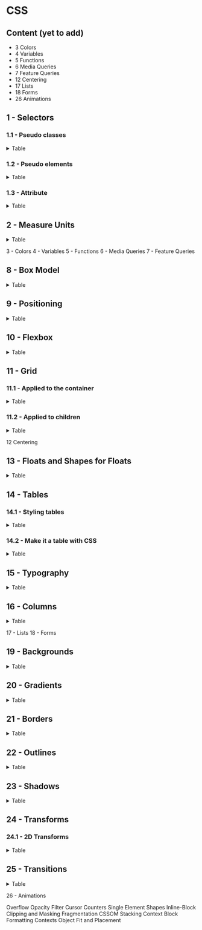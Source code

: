 # CSS

## Content (yet to add)
- 3 Colors
- 4 Variables
- 5 Functions
- 6 Media Queries
- 7 Feature Queries
- 12 Centering
- 17 Lists
- 18 Forms
- 26 Animations

## 1 - Selectors
### 1.1 - Pseudo classes
<details>
<summary>Table</summary>

|Pseudo class|Notes|Level|
|------------|-----|:---:|
|`:not(...)`|- can use: `:not(:last-child)` `:not(p):not(#id)` `:not([attribute])` `:not(.class)`<br>- cannot use: `:not(:not())` `:not(.class-one.class-two)` `:not(::after)`<br>`:not(a span + span ~ span)` (any combined selector)|:deciduous_tree:|
|`:nth-last-child`|from last|:deciduous_tree:|
|`:nth-child(2)`|if the 2nd element is ul, choses, otherwise no|:deciduous_tree:|
|`:only-child`|only one child|:deciduous_tree:|
|`:first-of-type`|with type in mind|:deciduous_tree:|
|`:last-of-type`|with type in mind|:deciduous_tree:|
|`:nth-of-type(2)`||:deciduous_tree:|
|`:nth-last-of-type(2)`||:deciduous_tree:|
|`:only-of-type`|only one of type inside a parent|
|`:empty`|no element or text inside|:deciduous_tree:|
|`:enabled`||:blossom:|
|`:disabled`||:blossom:|
|`:read-write`||:deciduous_tree:|
|`:read-only`||:deciduous_tree:|
|`:required`||:deciduous_tree:|
|`:optional`||:deciduous_tree:|
|`:checked`||:blossom:|
|`:valid`||:deciduous_tree:|
|`:invalid`||:deciduous_tree:|
|`:in-range`||:seedling:|
|`:out-of-range`||:seedling:|

</details>

### 1.2 - Pseudo elements
<details>
<summary>Table</summary>

|Pseudo element|Notes|Level|
|--------------|-----|:---:|
|`::first-line`||:seedling:|
|`::first-letter`||:seedling:|
|`::before`||:blossom:|
|`::after`||:blossom:|

</details>

### 1.3 - Attribute
<details>
<summary>Table</summary>

|Attribute selector|Notes|Level|
|------------------|-----|:---:|
|`[type="text"]`|exact|:deciduous_tree:|
|`[foo^="bar"]`|starts with 'bar'|:deciduous_tree:|
|`[foo$="bar"]`|ends with 'bar' (good for docs .jpg)|:deciduous_tree:|
|`[foo*="bar"]`|contains 'bar'|:deciduous_tree:|
|`[foo~="bar"]`|'bar' is a separate word|:deciduous_tree:|
|`[foo\|="bar"]`|prefix 'bar', the value has to be either alone or followed by '-'|:deciduous_tree:|

</details>

## 2 - Measure Units
<details>
<summary>Table</summary>

|Unit|Usage and notes|Level|
|----|---------------|:---:|
|`em`|depends on element's font-size|:deciduous_tree:|

</details>

3 - Colors
4 - Variables
5 - Functions
6 - Media Queries
7 - Feature Queries

## 8 - Box Model
<details>
<summary>Table</summary>

|Property|Usage and notes|Level|
|--------|---------------|:---:|
|`width`|- block full width<br>- phrasing width = content<br>- input's width by default = `[size]` attribute, doesn't grow into full parent's width|:blossom:|
|`max-width`|counts of parent|:blossom:|
|`height`||:blossom:|
|`margin`|- phrasing only hor margins<br>- vertical margins collapse to the more value (parent 40px, child 60px = 60px after collapse)<br>- vertical margins drop out of parent if parent doesn't have paddings or borders and it's margin is < child's margin<br>- horizontal margins do not collapse|:blossom:|
|`padding`|- phrasing only hor paddings|:blossom:|
|`display`|`none` removes element + makes una11y|:blossom:|
|`visibility`|`hidden` hides the element, but the place is still there, makes una11y|

</details>

## 9 - Positioning
<details>
<summary>Table</summary>

|Property|Usage and notes|Level|
|--------|---------------|:---:|
|`position`||:blossom:|
|`top`|- by default all coords = auto<br>- no scroll when extends browser's borders|:blossom:|
|`left`|no scroll when extends browser's borders|:blossom:|
|`bottom`|with scroll when extends browser's borders|:blossom:|
|`right`|with scroll when extends browser's borders|:blossom:|

</details>

## 10 - Flexbox
<details>
<summary>Table</summary>

|Property|Usage and notes|Level|
|--------|---------------|:---:|
|`display: flex;`|min and max sizes apply after the basic size is counted (in the very end)|:deciduous_tree:|
|`flex-grow`|- positive int<br>- free space according to coefficient|:deciduous_tree:|
|`flex-shrink`|- positive int number<br>- free shrink according to coefficient<br>- not to shrink = 0<br>- only content shrinks (not paddings or borders)<br>- flex-shrink + multiline flex (only 1 element > container width)|:deciduous_tree:|
|`flex`|- combined property, has problems in some browsers<br>- flex-grow flex-shrink flex-basis<br>- `initial` = 0 1 auto<br>- `auto` = 1 1 auto<br>- `none` = 0 0 auto<br>- `1 0` = 1 0 0%<br>- `1` = 1 1 0%|:seedling:|

</details>

## 11 - Grid
### 11.1 - Applied to the container
<details>
<summary>Table</summary>

|Property|Usage and notes|Level|
|--------|---------------|:---:|
|`display: grid;`|- children become parents grid elements<br>- elements position on the 2d grid between lines<br>- grids could be layered (default - order in HTML)<br>- `z-index` changes layering|:seedling:|

</details>

### 11.2 - Applied to children
<details>
<summary>Table</summary>

|Property|Usage and notes|Level|
|--------|---------------|:---:|
|`grid-column-start: 3;`|starts from 3 vertical line, if end is undefined, ends on next line|:seedling:|
|`grid-column-end: 5;`||:seedling:|
|`grid-column: 3 / 5;`|- start / end<br>- when used without 2nd param, will behave like `-start` property|:seedling:|
|`grid-row-start: 5;`|starts from 5 horizontal line, if end is undefined, ends on next line|:seedling:|
|`grid-row-end: 7;`||:seedling:|
|`grid-row: 5 / 7;`|- start / end<br>- when used without 2nd param, will behave like `-start` property|:seedling:|

</details>

12 Centering

## 13 - Floats and Shapes for Floats
<details>
<summary>Table</summary>

|Property|Usage and notes|Level|
|--------|---------------|:---:|
|`float`|- `left/right/none` basically used to float elements with text<br>- adds sizes to phrasing elements too<br>- shrinks to content<br>- drops out of flow (partially)<br>- block elements after float stop reacting oon float, go up like with `position: absolute;`<br>- inline elements float around the empty side of float element<br>- if all blocks are floats, parent shrinks to 0 height<br>- floats see each other, drop to the next line, but sometimes 'chains' and positions below one of the random floats (awkward behavior)|:seedling:|
|`clear`|`left/right/both/none` forbids floating, if after float - sees it (clearfix pattern)|:seedling:|

</details>

## 14 - Tables
### 14.1 - Styling tables
<details>
<summary>Table</summary>

|Property|Usage and notes|Level|
|--------|---------------|:---:|
|`border-collapse`|`collapse` set on `<table>` to avoid double border|:blossom:|
|`border-spacing: 10px 1rem;`|- set on `<table>`<br>- when `border-collapse` != `collapse`<br>- between table and cells|:seedling:|
|`caption-side`|`top`, `bottom`|:seedling:|
|`background-color`|for `<tr>` we can add only background properties, has almost no self styling|:seedling:|
|`vertical-align`|aligns text inside the cell vertically|:seedling:|

</details>

### 14.2 - Make it a table with CSS
<details>
<summary>Table</summary>

|Display value|Usage and notes|Level|
|-------------|---------------|:---:|
|`table`|`<table>`|:seedling:|
|`inline-table`||:seedling:|
|`table-row`|`<tr>`|:seedling:|
|`table-cell`|`<td>`|:seedling:|
|`table-caption`|`<caption>`|:seedling:|
|`table-header-group`|`<thead>`|:seedling:|
|`table-row-group`|`<tbody>`|:seedling:|
|`table-footer-group`|`<tfoot>`|:seedling:|
|`table-column`|like a `<col>` tag - empty, used for styling a column one - 1st, two - second ...|:seedling:|
|`table-column-group`|like a `<colgroup>` and child `<col>` tags, empty, styles for every child column|:seedling:|

</details>

## 15 - Typography
<details>
<summary>Table</summary>

|Property|Usage and notes|Level|
|--------|---------------|:---:|
|`font-weight`|`bolder`, `lighter` from current or inherited|:blossom:|
|`font-size`|- `px`, `small`, `xx-small` absolute;<br>- `em`, `larger`, `smaller` relative to parent;<br>- `rem` relative to `<html>`|:blossom:|
|`line-height`|`px`, (`%`, coefficient - from font-size)|:blossom:|
|`font-family`|`sans-serif`, `monospace`, `serif`, `cursive`, `fantasy`|:blossom:|
|`text-align`|`start`, `end`, `left`, `right`, `center`, `justify`|:blossom:|
|`font-style`|`normal`, `italic`, `oblique` ('pseudo-italic' made by browser)<br>`vertical-rl`, `vertical-lr`, |:deciduous_tree:|
|`text-transform`|`none`, `uppercase`, `lowercase`, `capitalize`|:blossom:|
|`writing-mode`|`horizontal-tb`|:seedling:|
|`vertical-align`|`baseline`, `top`, `middle`, `bottom`, `%`, `px`<br>for inline element regarding the line<br>used on element, not container<br>`px` or `%` of `line-height`<br>`0%` = `0px` = `baseline` (almost)<br>`px` like `%`, counts > or < side|:deciduous_tree:|
|`color`|`#fff(fff)(ff)`, `rgb(a)`, `hsl(a)`|:blossom:|
|`white-space`|`normal`, `nowrap`<br>`pre`, `pre-wrap` = `<pre>` (pre-wrap to new line if overflow)<br>`break-spaces` = `pre-wrap`, but doesn't touch reserved space<br>`pre-line` = `normal`, but breaks lines on line-break symbol|:seedling:|
|`overflow-wrap`|`normal`, `break-word`|:seedling:|
|`letter-spacing`|`px`, `em`, `rem`, `pt`|:blossom:|
|`text-indent`|+- `%`, `px`, `em`, `pt` indent of the 1st line of the text block (of width)|:seedling:|
|`word-spacing`|`em`, `rem`, `%`, `ch` between words +-, could be used also for inline-blocks and images|:deciduous_tree:|
|`direction`|`ltr`, `rtl` changes columns order, scrollbar position|:seedling:|
|`unicode-bidi`|- `normal` according to used symbols<br>- `embed` according to set direction<br>- `bidi-override` overrides according direction|:seedling:|
|`text-overflow`|- applies only if: 1. one-line block; 2. - overflow is initiated<br>- `clip` default cuts on container size<br>- `ellipsis` - adds `...` in the end|:deciduous_tree:|
|`text-decoration`|`underline`|:deciduous_tree:|
|`text-decoration-line`|`underline`, `line-through`, `overline`, `none`|:deciduous_tree:|
|`text-decoration-style`|`solid`, `double`, `dotted`, `dashed`, `wavy`|:deciduous_tree:|
|`text-decoration-color`|`#fff(fff)(ff)`, `rgb(a)`, `hsl(a)`|:deciduous_tree:|
|`text-shadow`|`1px 1px 1px #000000` x y r-blur (0 default) color (text color default), multiple available|:deciduous_tree:|

</details>

## 16 - Columns
<details>
<summary>Table</summary>

|Property|Usage and notes|Level|
|--------|---------------|:---:|
|`column-count`|int, separates block into equal columns of text|:seedling:|
|`column-width`|min width, if column-count is undefined, browser separates into max available width|:seedling:|
|`column-gap`|`1em` default|:seedling:|

</details>

17 - Lists
18 - Forms

## 19 - Backgrounds
<details>
<summary>Table</summary>

|&nbsp;&nbsp;&nbsp;&nbsp;&nbsp;&nbsp;&nbsp;&nbsp;&nbsp;&nbsp;&nbsp;&nbsp;&nbsp;&nbsp;Property&nbsp;&nbsp;&nbsp;&nbsp;&nbsp;&nbsp;&nbsp;&nbsp;&nbsp;&nbsp;&nbsp;&nbsp;&nbsp;&nbsp;|Usage and notes|Level|
|------------------------|---------------|:---:|
|`background-color`|`#fff(fff)(ff)` `rgb(a)` `hsl(a)`|:blossom:|
|`background-image`|- `url('bg.jpg')` image layers on color<br>- when multiple - 1st is upper|:blossom:|
|`background-repeat`|- `repeat`, `repeat-x(y)` `no-repeat`<br>- `round` repeated parts shrink or grow<br>- `space` adds space between<br>- could be different by x or y|:deciduous_tree:|
|`background-position`|- x y `left` `center` `right` `top` `bottom`<br>- `50%` `50px` +-<br>- `right 30px top 20px` - from any block corner|:deciduous_tree:|
|`background-attachment`|-`scroll` default<br>`fixed` adds very simple parallax effect|:deciduous_tree:|
|`background-size`|-`auto auto` default<br>- `100px, 100% 50%`<br>- `contain` reserves proportions, max sizes with full fill possible, could not cover the whole container<br>- `cover` reserves proportions, min possible sizes to cover the whole container, if block and img proportions are different, img cuts|:deciduous_tree:|
|`background-origin`|- `padding-box` (-borders) default<br>- `border-box` (+padding+borders)<br>- `content-box` (-padding-borders)|:deciduous_tree:|
|`background-clip`|- `border-box` default doesn't cut<br>- `padding-box` cuts till borders<br>- `content-box` cuts with paddings|:seedling:|
|`background`|complex property order `[bc] [bi] [br] [bp] [ba]`|:deciduous_tree:|

</details>

## 20 - Gradients
<details>
<summary>Table</summary>

|&nbsp;&nbsp;&nbsp;&nbsp;&nbsp;&nbsp;&nbsp;&nbsp;&nbsp;&nbsp;&nbsp;&nbsp;&nbsp;&nbsp;&nbsp;&nbsp;&nbsp;&nbsp;&nbsp;&nbsp;&nbsp;&nbsp;&nbsp;&nbsp;Function&nbsp;&nbsp;&nbsp;&nbsp;&nbsp;&nbsp;&nbsp;&nbsp;&nbsp;&nbsp;&nbsp;&nbsp;&nbsp;&nbsp;&nbsp;&nbsp;&nbsp;&nbsp;&nbsp;&nbsp;&nbsp;&nbsp;&nbsp;&nbsp;|Usage and notes|Level|
|--------|---------------|:---:|
|`linear-gradient()`|- `[to top], yellow, green, red, black`<br>- `to bottom` default<br>- `top`, `bottom`, `left`, `right` straight<br>- `right top`, `right bottom` diagonal<br>- `90deg`, `-90deg`<br>- diagonal always to corners, `45deg` not<br>- `red 0%, yellow 100%` adds the color stop, the most colorful point, where other color starts<br>- if for siblings, add same color stop, sharp transition (like stripes)|:deciduous_tree:|
|`repeating-linear-gradient()`|- gradient size (fragment) = last color stop, to see the repetition gradient size should be < element size<br>- if 1st and last colors are the same, the transition will be sharp, equal colors needed<br>- color stop usually px, but % could be used too<br>- can imitate linear-gradient + bg-size + repeat|:deciduous_tree:|

</details>

## 21 - Borders
<details>
<summary>Table</summary>

|Property|Usage and notes|Level|
|--------|---------------|:---:|
|`border-style`|- `groove` looks like carved into the page<br>- `ridge` opposite to `groove`|:seedling:|
|`border-radius`|- tl tr br bl<br>- of a circle corner radius<br>- `10px 20px 30px 40px / 5px 15px 25px 35px`|:blossom:|
|`border-top-left-radius`|`30px 15px` hor vert, could be different|:blossom:|
|`border-image`|complex property|:seedling:|
|`border-image-source`|- `url('bg.png')` or gradients also work<br>- by default fills only corners with the whole background-image|:seedling:|
|`border-image-slice`|- `px`, `%` paddings from sides of image to 4 lines<br>- `fill` will fill center too|:seedling:|
|`border-image-repeat`|`stretch` default, can use different to hor and vert<br>- `round` grows evenly<br>- `space` leaves space between|:seedling:|
|`border-image-width`|> border-width = under content|:seedling:|
|`border-image-outset`|almost = `outline-offset`, moves border out of elements borders, evenly grows the image (no neg numbers)|:seedling:|
|||:seedling:|

</details>

## 22 - Outlines
<details>
<summary>Table</summary>

|Property|Usage and notes|Level|
|--------|---------------|:---:|
|`outline`|- `1px solid #000`<br>- can't use only for some sides<br>- styles like a border|:deciduous_tree:|
|`outline-offset`|+- outline position|:deciduous_tree:|
|`outline-style`|- `groove` looks like carved into the page<br>- `ridge` opposite to `groove`|:seedling:|

</details>

## 23 - Shadows
<details>
<summary>Table</summary>

|Property|Usage and notes|Level|
|--------|---------------|:---:|
|`box-shadow`|- `[inset] x y [blur] [spread] [color]`<br>- `blur` less = more strict<br>- `spread` +more -less than element<br>- `color` default = `color` of the element<br>- if only `spread` with + looks like border<br>- `blur` + `spread` negative = light shadow<br>- `blur` + no `spread` = default shadow<br>- `blur` > `spread` = darker than default<br>- `blur` < `spread` = too dark shadow<br>- multi shadows = upper in the list = upper layering|:deciduous_tree:|

</details>

## 24 - Transforms
### 24.1 - 2D Transforms
<details>
<summary>Table</summary>

|Property or function|Usage and notes|Level|
|--------|---------------|:---:|
|`transform`|`translate(...) rotate(...)` order matters|:deciduous_tree:|
|`translateX()`<br>`translateY()`<br>`translate(X, [Y])`|if no Y, Y = 0|:deciduous_tree:|
|`scaleX()`<br>`scaleY()`<br>`scale(X, [Y])`|- if no Y, Y = X (base point = 1)<br>- `0` shrinks the element, couldn't see (invisible)<br>- if negative num, element rotates (mirrors)|:seedling:|
|`rotate()`|- `180deg`<br>- by default relatively elements center<br>- rotates with coordinate grid|:deciduous_tree:|
|`skewX()`<br>`skewY()`<br>`skew(X, [Y])`|- if no Y, Y = 0, but `skew()` has bugs<br>- x = +left -right<br>- y = +down -up|:seedling:|
|`transform-origin`|- `X [Y]` if Y is unset, Y = 50%<br>- `50% 50%` default<br>- `px`, `em`, `%`, `left-right`, `top-bottom`<br>- with `rotate` changes the axis<br>- with `scale` to what place shrink<br>- with `scale(0)` to `scale(1)` could be added different effects|:seedling:|

</details>

## 25 - Transitions
<details>
<summary>Table</summary>

|Property|Usage and notes|Level|
|--------|---------------|:---:|
|`transition`|`width 1s ease-in 2s` duration, delay complex property|:deciduous_tree:|
|`transition-duration`|`1s`, `300ms` default applied to all properties|:blossom:|
|`transition-property`|`width`, `height`, `opacity` if different duration, order must be the same|:deciduous_tree:|
|`transition-delay`|`1s`, `300ms` delay before start|:blossom:|
|`transition-timing-function`|- `ease` default = `cubic-bezier(0, 0.42, 0, 1, 1)`<br>- `linear` even<br>- `ease-in`, `ease-out`, `ease-in-out`<br>- `cubic-bezier(0, X1, Y1, X2, Y2)` X, Y coords form 0 to 1<br>- `steps(6, end)` int count, keyword for direction<br>- animates like 'dashes'<br>- first/last step executes evenly with start/end of the transition|:deciduous_tree:|

</details>

26 - Animations

Overflow
Opacity
Filter
Cursor
Counters
Single Element Shapes
Inline-Block
Clipping and Masking
Fragmentation
CSSOM
Stacking Context
Block Formatting Contexts
Object Fit and Placement